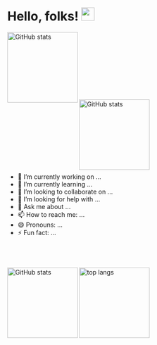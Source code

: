 # Hello, folks! <img src="https://raw.githubusercontent.com/MartinHeinz/MartinHeinz/master/wave.gif" width="30px">

<div style="width:100%"><img align="left" height="160" alt="GitHub stats" src="https://github-readme-stats.vercel.app/api/pin/?username=ElementZeroMaintained&repo=ElementZeroV1"></div></br></br></br></br></br></br></br></br></br>
<div style="width:100%"><img align="left" height="160" alt="GitHub stats" src="https://github-readme-stats.vercel.app/api/pin/?username=OmegaLolBro&repo=HTMLSourceProtector"></div></br></br></br></br></br></br></br></br></br>

- 🔭 I’m currently working on ...
- 🌱 I’m currently learning ...
- 👯 I’m looking to collaborate on ...
- 🤔 I’m looking for help with ...
- 💬 Ask me about ...
- 📫 How to reach me: ...
- 😄 Pronouns: ...
- ⚡ Fun fact: ...

</br></br></br>
<img align="left" height="160" alt="GitHub stats" src="https://github-readme-stats.vercel.app/api?username=OmegaLolBro&count_private=true&show_icons=true">
<img align="left" height="160" alt="top langs" src="https://github-readme-stats.vercel.app/api/top-langs/?username=OmegaLolBro&layout=compact">
